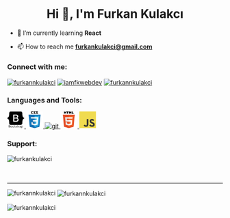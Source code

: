 <h1 align="center">Hi 👋, I'm Furkan Kulakcı</h1>

- 🌱 I’m currently learning **React**

- 📫 How to reach me **furkankulakci@gmail.com**

<h3 align="left">Connect with me:</h3>
<p align="left">
<a href="https://linkedin.com/in/furkannkulakci" target="blank"><img align="center" src="https://raw.githubusercontent.com/rahuldkjain/github-profile-readme-generator/master/src/images/icons/Social/linked-in-alt.svg" alt="furkannkulakci" height="30" width="40" /></a>
<a href="https://www.hackerrank.com/iamfkwebdev" target="blank"><img align="center" src="https://github.com/rahuldkjain/github-profile-readme-generator/blob/master/src/images/icons/Social/hackerrank.svg" alt="iamfkwebdev" height="30" width="40" /></a>
<a href="https://www.instagram.com/furkannkulakci" target="blank"><img align="center" src="https://raw.githubusercontent.com/rahuldkjain/github-profile-readme-generator/master/src/images/icons/Social/instagram.svg" alt="furkannkulakci" height="30" width="40" /></a>
</p>

<h3 align="left">Languages and Tools:</h3>
<p align="left"> <a href="https://getbootstrap.com" target="_blank" rel="noreferrer"> <img src="https://raw.githubusercontent.com/devicons/devicon/master/icons/bootstrap/bootstrap-plain-wordmark.svg" alt="bootstrap" width="40" height="40"/> </a> <a href="https://www.w3schools.com/css/" target="_blank" rel="noreferrer"> <img src="https://raw.githubusercontent.com/devicons/devicon/master/icons/css3/css3-original-wordmark.svg" alt="css3" width="40" height="40"/> </a> <a href="https://git-scm.com/" target="_blank" rel="noreferrer"> <img src="https://www.vectorlogo.zone/logos/git-scm/git-scm-icon.svg" alt="git" width="40" height="40"/> </a> <a href="https://www.w3.org/html/" target="_blank" rel="noreferrer"> <img src="https://raw.githubusercontent.com/devicons/devicon/master/icons/html5/html5-original-wordmark.svg" alt="html5" width="40" height="40"/> </a> <a href="https://developer.mozilla.org/en-US/docs/Web/JavaScript" target="_blank" rel="noreferrer"> <img src="https://raw.githubusercontent.com/devicons/devicon/master/icons/javascript/javascript-original.svg" alt="javascript" width="40" height="40"/> </a> </p>


<h3 align="left">Support:</h3>
<p><a href="https://www.buymeacoffee.com/furkankulakci"> <img align="left" src="https://cdn.buymeacoffee.com/buttons/v2/default-yellow.png" height="50" width="210" alt="furkankulakci" /></a></p><br><br><br><hr>

<p><img align="left" src="https://github-readme-stats.vercel.app/api/top-langs?username=furkannkulakci&show_icons=true&locale=en&layout=compact" alt="furkannkulakci" /></p>

<p>&nbsp;<img align="center" src="https://github-readme-stats.vercel.app/api?username=furkannkulakci&show_icons=true&locale=en" alt="furkannkulakci" /></p>

<p><img align="center" src="https://github-readme-streak-stats.herokuapp.com?user=furkannkulakci&mode=weekly&" alt="furkannkulakci" /></p>
